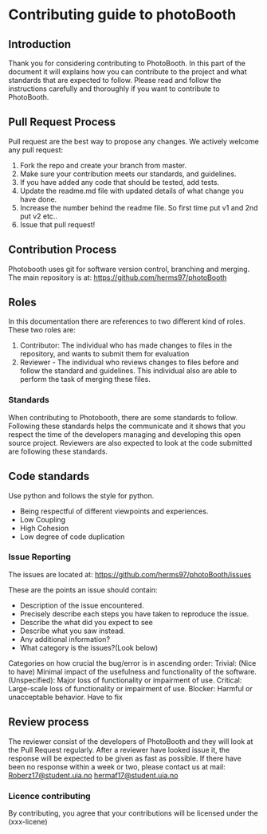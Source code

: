 # Contributing guide to photoBooth

## Introduction
Thank you for considering contributing to PhotoBooth. 
In this part of the document it will explains how you can contribute to the project and what standards that are expected to follow.
Please read and follow the instructions carefully and thoroughly if you want to contribute to PhotoBooth.


## Pull Request Process 
Pull request are the best way to propose any changes. We actively welcome any pull request:
1. Fork the repo and create your branch from master.
1. Make sure your contribution meets our standards, and guidelines.
1. If you have added any code that should be tested, add tests.
1. Update the readme.md file with updated details of what change you have done.
1. Increase the number behind the readme file. So first time put v1 and 2nd put v2 etc..
1. Issue that pull request!

## Contribution Process
Photobooth uses git for software version control, branching and merging. The main repository is at:
https://github.com/herms97/photoBooth

## Roles
In this documentation there are references to two different kind of roles. These two roles are:
1. Contributor: The individual who has made changes to files in the repository, and wants to submit them for evaluation
2. Reviewer - The individual who reviews changes to files before and follow the standard and guidelines.
This individual also are able to perform the task of merging these files.

### Standards
When contributing to Photobooth, there are some standards to follow. 
Following these standards helps the communicate and it shows that you respect the time of the developers managing and developing this open source project.
Reviewers are also expected to look at the code submitted are following these standards.

## Code standards
Use python and follows the style for python.
* Being respectful of different viewpoints and experiences.
* Low Coupling
* High Cohesion
* Low degree of code duplication

### Issue Reporting
The issues are located at:
https://github.com/herms97/photoBooth/issues

These are the points an issue should contain:
* Description of the issue encountered.
* Precisely describe each steps you have taken to reproduce the issue.
* Describe the what did you expect to see
* Describe what you saw instead.
* Any additional information?
* What category is the issues?(Look below)

Categories on how crucial the bug/error is in ascending order:
Trivial: (Nice to have) Minimal impact of the usefulness and functionality of the software.
(Unspecified): Major loss of functionality or impairment of use.
Critical: Large-scale loss of functionality or impairment of use.
Blocker: Harmful or unacceptable behavior. Have to fix

## Review process
The reviewer consist of the developers of PhotoBooth and they will look at the Pull Request regularly. After a reviewer have looked issue it, the response will be expected to be given as fast as possible. If there have been no response within a week or two, please contact us at mail:
Roberz17@student.uia.no
hermaf17@student.uia.no

### Licence contributing
By contributing, you agree that your contributions will be licensed under the (xxx-licene)
